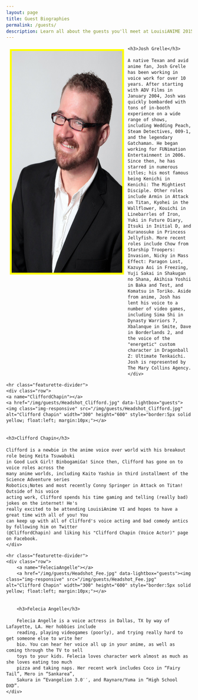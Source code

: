 ```yaml
---
layout: page
title: Guest Biographies
permalink: /guests/
description: Learn all about the guests you'll meet at LouisiANIME 2015. Enjoy their unique panels and personalities as you get to hang out with them over the weekend.
---
```



<div class="container">
	<div class="row">
	<a name="JoshGrelle"></a>
	<a href="/img/guests/grelle_josh.jpg" data-lightbox="guests"><img class="img-responsive" src="/img/guests/grelle_josh.jpg" alt="Josh Grelle" width="300" height="600" style="border:5px solid yellow; float:left; margin:10px;"></a>


	<h3>Josh Grelle</h3>

	A native Texan and avid anime fan, Josh Grelle has been working in voice work for over 10 years. After starting with ADV Films in January 2004, Josh was quickly bombarded with tons of in-booth experience on a wide range of shows, including Wedding Peach, Steam Detectives, 009-1, and the legendary Gatchaman. He began working for FUNimation Entertainment in 2006. Since then, he has starred in numerous titles; his most famous being Kenichi in Kenichi: The Mightiest Disciple. Other roles include Armin in Attack on Titan, Kyohei in the Wallflower, Kouichi in Linebarrles of Iron, Yuki in Future Diary, Itsuki in Initial D, and Kuranosuke in Princess Jellyfish. More recent roles include Chow from Starship Troopers: Invasion, Nicky in Mass Effect: Paragon Lost, Kazuya Aoi in Freezing, Yuji Sakai in Shakugan no Shana, Akihisa Yoshii in Baka and Test, and Komatsu in Toriko. Aside from anime, Josh has lent his voice to a number of video games, including Sima Shi in Dynasty Warriors 7, Xbalanque in Smite, Dave in Borderlands 2, and the voice of the "energetic" custom character in Dragonball Z: Ultimate Tenkaichi.  Josh is represented by The Mary Collins Agency.
	</div>
<!--Guest -->
	<hr class="featurette-divider">
	<div class="row">
	<a name="CliffordChapin"></a>
	<a href="/img/guests/Headshot_Clifford.jpg" data-lightbox="guests"><img class="img-responsive" src="/img/guests/Headshot_Clifford.jpg" alt="Clifford Chapin" width="300" height="600" style="border:5px solid yellow; float:left; margin:10px;"></a>


	<h3>Clifford Chapin</h3>

	Clifford is a newbie in the anime voice over world with his breakout role being Keita Tsuwabuki
	in Good Luck Girl! Binbogami­Ga! Since then, Clifford has gone on to voice roles across the
	many anime worlds, including Kaito Yashio in third installment of the Science Adventure series
	Robotics;Notes and most recently Conny Springer in Attack on Titan! Outside of his voice
	acting work, Clifford spends his time gaming and telling (really bad) jokes on the internet! He's
	really excited to be attending LouisiAnime VI and hopes to have a great time with all of you! You
	can keep up with all of Clifford's voice acting and bad comedy antics by following him on Twitter
	(@CliffordChapin) and liking his "Clifford Chapin (Voice Actor)" page on Facebook.
	</div>
<!--Guest -->
	<hr class="featurette-divider">
	<div class="row">
		<a name="FeleciaAngelle"></a>
		<a href="/img/guests/Headshot_Fee.jpg" data-lightbox="guests"><img class="img-responsive" src="/img/guests/Headshot_Fee.jpg" alt="Clifford Chapin" width="300" height="600" style="border:5px solid yellow; float:left; margin:10px;"></a>


		<h3>Felecia Angelle</h3>

		Felecia Angelle is a voice actress in Dallas, TX by way of Lafayette, LA. Her hobbies include
		reading, playing videogames (poorly), and trying really hard to get someone else to write her
		bio. You can hear her voice all up in your anime, as well as coming through the TV to sell
		toys to your kids. Felecia loves character work almost as much as she loves eating too much
		pizza and taking naps. Her recent work includes Coco in “Fairy Tail”, Mero in “Sankarea”,
		Sakura in “Evangelion 3.0′′, and Raynare/Yuma in “High School DXD”.
	</div>

</div>